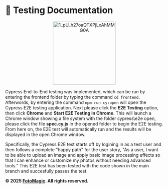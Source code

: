 # 🧪 Testing Documentation

<p align="center">
  <img src="https://github.com/user-attachments/assets/148381ea-fadc-44b2-8f76-284c6ae77165" alt="1_pU_h27oaQTXPjLxAhMMG0A" width="200"/>
</p>

Cypress End-to-End testing was implemented, which can be run by entering the frontend folder by typing the command ``` cd frontend ```. Afterwords, by entering the command ``` npm run cy:open ``` will open the Cypress E2E testing application. Next please click the **E2E Testing** option, then click **Chrome** and **Start E2E Testing in Chrome**. This will launch a Chrome window showing a file system with the folder cypress\e2e open, please click the file **spec.cy.js** in the opened folder to begin the E2E testing. From here on, the E2E test will automatically run and the results will be displayed in the open Chrome window.

Specifically, the Cypress E2E test starts off by logining in as a test user and then follows a complete "happy path" for the user story, "As a user, I want to be able to upload an image and apply basic image processing effects so that I can enhance or customize my photos without needing advanced tools." This E2E test has been tested with the code shown in the main branch and succesfully passes the test. 

**© 2025 [FotoMagic](https://ambitious-dune-0f7fde21e.6.azurestaticapps.net/). All rights reserved.**
